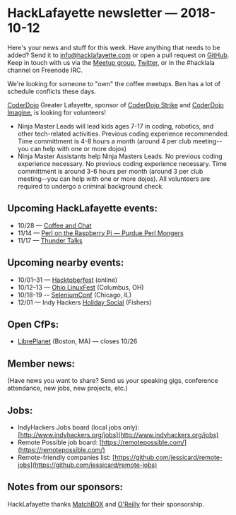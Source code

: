 # HackLafayette newsletter — 2018-10-12

Here's your news and stuff for this week. Have anything that needs to be added? Send it to info@hacklafayette.com or open a pull request on [GitHub](https://github.com/hacklafayette/newsletter). Keep in touch with us via the [Meetup group](https://www.meetup.com/hacklafayette/), [Twitter](https://twitter.com/hacklafayette), or in the #hacklala channel on Freenode IRC.

We're looking for someone to "own" the coffee meetups. Ben has a lot of schedule conflicts these days.

[CoderDojo](http://www.greaterlafayettecommerce.com/greater-lafayette-coder-dojo) Greater Lafayette, sponsor of [CoderDojo Strike](http://www.signupgenius.com/go/5080945aea62ea5f49-coderdojo) and [CoderDojo Imagine](http://www.signupgenius.com/go/5080945aea62ea5f49-coderdojo1), is looking for volunteers!

- Ninja Master Leads will lead kids ages 7-17 in coding, robotics, and other tech-related activities. Previous coding experience recommended. Time committment is 4-8 hours a month (around 4 per club meeting--you can help with one or more dojos)
- Ninja Master Assistants help Ninja Masters Leads. No previous coding experience necessary.
  No previous coding experience necessary. Time committment is around 3-6 hours per month (around 3 per club meeting--you can help with one or more dojos). All volunteers are required to undergo a criminal background check.

## Upcoming HackLafayette events:
* 10/28 — [Coffee and Chat](https://www.meetup.com/hacklafayette/events/pcmxklyxnblc/)
* 11/14 — [Perl on the Raspberry Pi — Purdue Perl Mongers](https://www.meetup.com/hacklafayette/events/255069972/) 
* 11/17 — [Thunder Talks](https://www.meetup.com/hacklafayette/events/253414559/)

## Upcoming nearby events:
* 10/01–31 — [Hacktoberfest](https://hacktoberfest.digitalocean.com/) (online)
* 10/12–13 — [Ohio LinuxFest](https://ohiolinux.org/) (Columbus, OH)
* 10/18-19 -- [SeleniumConf](https://www.seleniumconf.us/) (Chicago, IL)
* 12/01 — Indy Hackers [Holiday Social](http://www.indyhackers.org/holiday-social-2018) (Fishers)

## Open CfPs:
* [LibrePlanet](https://my.fsf.org/node/20/) (Boston, MA) — closes 10/26

## Member news:

(Have news you want to share? Send us your speaking gigs, conference attendance, new jobs, new projects, etc.)

## Jobs:

- IndyHackers Jobs board (local jobs only): [http://www.indyhackers.org/jobs](http://www.indyhackers.org/jobs)
- Remote Possible job board: [https://remotepossible.com/](https://remotepossible.com/)
- Remote-friendly companies list: [https://github.com/jessicard/remote-jobs](https://github.com/jessicard/remote-jobs)

## Notes from our sponsors:

HackLafayette thanks [MatchBOX](http://matchboxstudio.org/) and [O'Reilly](http://www.oreilly.com/) for their sponsorship.
